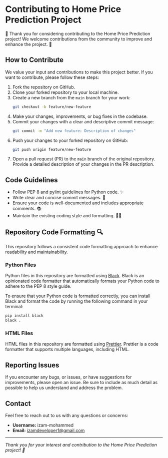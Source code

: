 
# Contributing to Home Price Prediction Project

🎉 Thank you for considering contributing to the Home Price Prediction project! We welcome contributions from the community to improve and enhance the project. 🚀

## How to Contribute

We value your input and contributions to make this project better. If you want to contribute, please follow these steps:

1. Fork the repository on GitHub.
2. Clone your forked repository to your local machine.
3. Create a new branch from the `main` branch for your work:
   ```sh
   git checkout -b feature/new-feature
   ```
4. Make your changes, improvements, or bug fixes in the codebase.
5. Commit your changes with a clear and descriptive commit message:
   ```sh
   git commit -m "Add new feature: Description of changes"
   ```
6. Push your changes to your forked repository on GitHub:
   ```sh
   git push origin feature/new-feature
   ```
7. Open a pull request (PR) to the `main` branch of the original repository. Provide a detailed description of your changes in the PR description.

## Code Guidelines

- Follow PEP 8 and pylint guidelines for Python code. ✨
- Write clear and concise commit messages. 📝
- Ensure your code is well-documented and includes appropriate comments. 📚
- Maintain the existing coding style and formatting. 👩‍💻

## Repository Code Formatting 🔍

This repository follows a consistent code formatting approach to enhance readability and maintainability.

### Python Files

Python files in this repository are formatted using [Black](https://github.com/psf/black). Black is an opinionated code formatter that automatically formats your Python code to adhere to the PEP 8 style guide.

To ensure that your Python code is formatted correctly, you can install Black and format the code by running the following command in your terminal:

```bash
pip install black
black .
```

### HTML Files

HTML files in this repository are formatted using [Prettier](https://prettier.io/). Prettier is a code formatter that supports multiple languages, including HTML.


## Reporting Issues

If you encounter any bugs, or issues, or have suggestions for improvements, please open an issue. Be sure to include as much detail as possible to help us understand and address the problem.

## Contact

Feel free to reach out to us with any questions or concerns:

- **Username:** izam-mohammed
- **Email:** izamdeveloper1@gmail.com

---

*Thank you for your interest and contribution to the Home Price Prediction project! 🙌*
